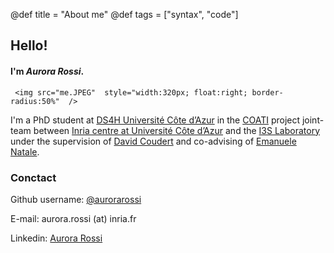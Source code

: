 @def title = "About me"
@def tags = ["syntax", "code"]

## Hello!

#### I'm *Aurora Rossi*.



~~~
 <img src="me.JPEG"  style="width:320px; float:right; border-radius:50%"  />
 ~~~
I'm a PhD student at [DS4H Université Côte d’Azur](https://ds4h.univ-cotedazur.eu/) in the [COATI](https://team.inria.fr/coati/) project joint-team between [Inria centre at Université Côte d’Azur](https://www.inria.fr/en/inria-centre-universite-cote-azur) and the [I3S Laboratory](https://www.i3s.unice.fr/en) under the supervision of [David Coudert](http://www-sop.inria.fr/members/David.Coudert/index.shtml) and co-advising of [Emanuele Natale](https://natema.github.io/ema-webpage/). 


### Conctact
Github username: [@aurorarossi](https://github.com/aurorarossi)

E-mail: aurora.rossi (at) inria.fr

Linkedin: [Aurora Rossi](https://www.linkedin.com/in/aurora-rossi-420b5616a/)
